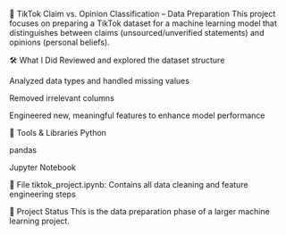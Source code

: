 📘 TikTok Claim vs. Opinion Classification – Data Preparation
This project focuses on preparing a TikTok dataset for a machine learning model that distinguishes between claims (unsourced/unverified statements) and opinions (personal beliefs).

🛠️ What I Did
Reviewed and explored the dataset structure

Analyzed data types and handled missing values

Removed irrelevant columns

Engineered new, meaningful features to enhance model performance

🧰 Tools & Libraries
Python

pandas

Jupyter Notebook

📂 File
tiktok_project.ipynb: Contains all data cleaning and feature engineering steps

📎 Project Status
This is the data preparation phase of a larger machine learning project.
